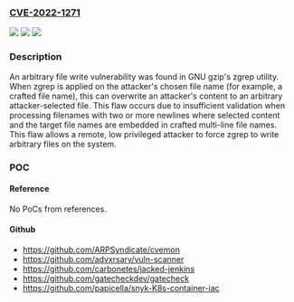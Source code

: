 ### [CVE-2022-1271](https://cve.mitre.org/cgi-bin/cvename.cgi?name=CVE-2022-1271)
![](https://img.shields.io/static/v1?label=Product&message=gzip%2C%20xz-utils&color=blue)
![](https://img.shields.io/static/v1?label=Version&message=n%2Fa&color=blue)
![](https://img.shields.io/static/v1?label=Vulnerability&message=CWE-179%20-%20Incorrect%20Behavior%20Order%3A%20Early%20Validation%2C%20CWE-1173%20Improper%20Use%20of%20Validation%20Framework&color=brighgreen)

### Description

An arbitrary file write vulnerability was found in GNU gzip's zgrep utility. When zgrep is applied on the attacker's chosen file name (for example, a crafted file name), this can overwrite an attacker's content to an arbitrary attacker-selected file. This flaw occurs due to insufficient validation when processing filenames with two or more newlines where selected content and the target file names are embedded in crafted multi-line file names. This flaw allows a remote, low privileged attacker to force zgrep to write arbitrary files on the system.

### POC

#### Reference
No PoCs from references.

#### Github
- https://github.com/ARPSyndicate/cvemon
- https://github.com/advxrsary/vuln-scanner
- https://github.com/carbonetes/jacked-jenkins
- https://github.com/gatecheckdev/gatecheck
- https://github.com/papicella/snyk-K8s-container-iac

